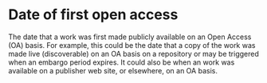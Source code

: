 # Date of first open access
The date that a work was first made publicly available on an Open Access (OA) basis. For example, this could be the date that a copy of the work was made live (discoverable) on an OA basis on a repository or may be triggered when an embargo period expires. It could also be when an work was available on a publisher web site, or elsewhere, on an OA basis.